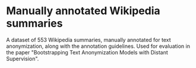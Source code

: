 # Manually annotated Wikipedia summaries

A dataset of 553 Wikipedia summaries, manually annotated for text anonymization, along with the annotation guidelines. Used for evaluation in the paper "Bootstrapping Text Anonymization Models with Distant Supervision".
